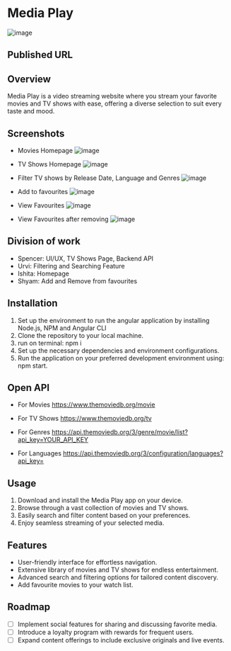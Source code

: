 # Media Play

![image](https://github.com/2024-Winter-ITE-5425-0NB/angular-project-client-theuisquads/assets/97482188/de743fb8-a9a0-46be-95c0-c8e54e59c452)

## Published URL


## Overview

Media Play is a video streaming website where you stream your favorite movies and TV shows with ease, offering a diverse selection to suit every taste and mood.

## Screenshots

- Movies Homepage
![image](https://github.com/2024-Winter-ITE-5425-0NB/angular-project-client-theuisquads/assets/97482188/2ec8a2a9-f2e2-4027-be7d-170a511f2119)

- TV Shows Homepage
![image](https://github.com/2024-Winter-ITE-5425-0NB/angular-project-client-theuisquads/assets/97482188/bb4c1560-a758-4ef9-a329-510773179d09)

- Filter TV shows by Release Date, Language and Genres
![image](https://github.com/2024-Winter-ITE-5425-0NB/angular-project-client-theuisquads/assets/97482188/0c3d84dc-9f8c-4c28-b689-6e24bea029a1)

- Add to favourites
![image](https://github.com/2024-Winter-ITE-5425-0NB/angular-project-client-theuisquads/assets/97482188/37edde61-fb5c-4bc3-89de-df86865c9d24)

- View Favourites
![image](https://github.com/2024-Winter-ITE-5425-0NB/angular-project-client-theuisquads/assets/97482188/0970149c-e6af-4e11-b4a9-efe2ab9b49ee)

- View Favourites after removing
![image](https://github.com/2024-Winter-ITE-5425-0NB/angular-project-client-theuisquads/assets/97482188/6f5200b8-9ac2-4149-abda-1324e3842116)

## Division of work

- Spencer: UI/UX, TV Shows Page, Backend API
- Urvi: Filtering and Searching Feature
- Ishita: Homepage
- Shyam: Add and Remove from favourites

## Installation

1. Set up the environment to run the angular application by installing Node.js, NPM and Angular CLI
2. Clone the repository to your local machine.
3. run on terminal: npm i
4. Set up the necessary dependencies and environment configurations.
5. Run the application on your preferred development environment using: npm start.


## Open API

 - For Movies 
   https://www.themoviedb.org/movie

 - For TV Shows
   https://www.themoviedb.org/tv

 - For Genres
   https://api.themoviedb.org/3/genre/movie/list?api_key=YOUR_API_KEY
   
 - For Languages
   https://api.themoviedb.org/3/configuration/languages?api_key=

## Usage

1. Download and install the Media Play app on your device.
2. Browse through a vast collection of movies and TV shows.
3. Easily search and filter content based on your preferences.
4. Enjoy seamless streaming of your selected media.

## Features

- User-friendly interface for effortless navigation.
- Extensive library of movies and TV shows for endless entertainment.
- Advanced search and filtering options for tailored content discovery.
- Add favourite movies to your watch list.

## Roadmap

- [ ] Implement social features for sharing and discussing favorite media.
- [ ] Introduce a loyalty program with rewards for frequent users.
- [ ] Expand content offerings to include exclusive originals and live events.
